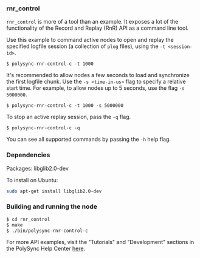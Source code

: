 ### rnr_control

`rnr_control` is more of a tool than an example. It exposes a lot of the functionality of the Record and Replay (RnR) API as a command line tool.

Use this example to command active nodes to open and replay the specified logfile session (a collection of `plog` files), using the `-t <session-id>`. 

```
$ polysync-rnr-control-c -t 1000 
```

It's recommended to allow nodes a few seconds to load and synchronize the first logfile chunk. Use the `-s <time-in-us>` flag to specify a relative start time. For example, to allow nodes up to 5 seconds, use the flag `-s 5000000`.

```
$ polysync-rnr-control-c -t 1000 -s 5000000
```

To stop an active replay session, pass the `-q` flag. 

```
$ polysync-rnr-control-c -q
```

You can see all supported commands by passing the `-h` help flag.  

### Dependencies

Packages: libglib2.0-dev

To install on Ubuntu: 

```bash
sudo apt-get install libglib2.0-dev
```

### Building and running the node

```bash
$ cd rnr_control
$ make
$ ./bin/polysync-rnr-control-c 
```

For more API examples, visit the "Tutorials" and "Development" sections in the PolySync Help Center [here](https://help.polysync.io/articles/).
